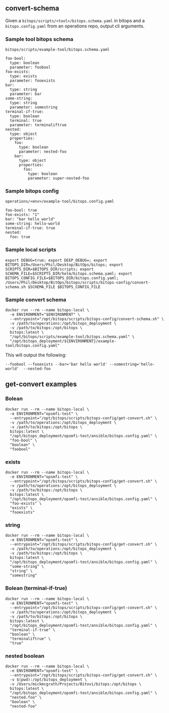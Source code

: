 ## convert-schema

Given a `bitops/scripts/<tool>/bitops.schema.yaml` in bitops and a `bitops.config.yaml` from an operations repo, output cli arguments.

### Sample tool bitops schema
`bitops/scripts/example-tool/bitops.schema.yaml`
```
foo-bool:
  type: boolean
  parameter: foobool
foo-exists:
  type: exists
  parameter: fooexists
bar:
  type: string
  parameter: bar
some-string:
  type: string
  parameter: somestring
terminal-if-true:
  type: boolean
  terminal: true
  parameter: terminaliftrue
nested:
  type: object
  properties:
    foo:
      type: boolean
      parameter: nested-foo
    bar:
      type: object
      properties:
        foo:
          type: boolean
          parameter: super-nested-foo
```

### Sample bitops config
`operations/<env>/example-tool/bitops.config.yaml`
```
foo-bool: true
foo-exists: "1"
bar: "bar hello world"
some-string: hello-world
terminal-if-true: true
nested:
  foo: true
```

### Sample local scripts
```
export DEBUG=true; export DEEP_DEBUG=; export BITOPS_DIR=/Users/Phil/Desktop/BitOps/bitops; export SCRIPTS_DIR=$BITOPS_DIR/scripts; export SCHEMA_FILE=$SCRIPTS_DIR/helm/bitops.schema.yaml; export BITOPS_CONFIG_FILE=$BITOPS_DIR/bitops.config.yaml; /Users/Phil/Desktop/BitOps/bitops/scripts/bitops-config/convert-schema.sh $SCHEMA_FILE $BITOPS_CONFIG_FILE
```


### Sample convert schema
```
docker run --rm --name bitops-local \
  -e ENVIRONMENT="$ENVIRONMENT" \
  --entrypoint="/opt/bitops/scripts/bitops-config/convert-schema.sh" \
  -v /path/to/operations:/opt/bitops_deployment \
  -v /path/to/bitops:/opt/bitops \
  bitops:latest \
  "/opt/bitops/scripts/example-tool/bitops.schema.yaml" \
  "/opt/bitops_deployment/${ENVIRONMENT}/example-tool/bitops.config.yaml" 

```

This will output the following:
```
--foobool --fooexists --bar='bar hello world' --somestring='hello-world'  --nested-foo 
```



## get-convert examples

### Bolean
```
docker run --rm --name bitops-local \
  -e ENVIRONMENT="opsmfi-test" \
  --entrypoint="/opt/bitops/scripts/bitops-config/get-convert.sh" \
  -v /path/to/operations:/opt/bitops_deployment \
  -v /path/to/bitops:/opt/bitops \
  bitops:latest \
  "/opt/bitops_deployment/opsmfi-test/ansible/bitops.config.yaml" \
  "foo-bool" \
  "boolean" \
  "foobool"
```


### exists
```
docker run --rm --name bitops-local \
  -e ENVIRONMENT="opsmfi-test" \
  --entrypoint="/opt/bitops/scripts/bitops-config/get-convert.sh" \
  -v /path/to/operations:/opt/bitops_deployment \
  -v /path/to/bitops:/opt/bitops \
  bitops:latest \
  "/opt/bitops_deployment/opsmfi-test/ansible/bitops.config.yaml" \
  "foo-exists" \
  "exists" \
  "fooexists"
```

### string
```
docker run --rm --name bitops-local \
  -e ENVIRONMENT="opsmfi-test" \
  --entrypoint="/opt/bitops/scripts/bitops-config/get-convert.sh" \
  -v /path/to/operations:/opt/bitops_deployment \
  -v /path/to/bitops:/opt/bitops \
  bitops:latest \
  "/opt/bitops_deployment/opsmfi-test/ansible/bitops.config.yaml" \
  "some-string" \
  "string" \
  "somestring"
```


### Bolean (terminal-if-true)
```
docker run --rm --name bitops-local \
  -e ENVIRONMENT="opsmfi-test" \
  --entrypoint="/opt/bitops/scripts/bitops-config/get-convert.sh" \
  -v /path/to/operations:/opt/bitops_deployment \
  -v /path/to/bitops:/opt/bitops \
  bitops:latest \
  "/opt/bitops_deployment/opsmfi-test/ansible/bitops.config.yaml" \
  "terminal-if-true" \
  "boolean" \
  "terminaliftrue" \
  "true"
```


### nested boolean
```
docker run --rm --name bitops-local \
  -e ENVIRONMENT="opsmfi-test" \
  --entrypoint="/opt/bitops/scripts/bitops-config/get-convert.sh" \
  -v $(pwd):/opt/bitops_deployment \
  -v /Users/mickmcgrath/Projects/Bitovi/bitops:/opt/bitops \
  bitops:latest \
  "/opt/bitops_deployment/opsmfi-test/ansible/bitops.config.yaml" \
  "nested.foo" \
  "boolean" \
  "nested-foo"
```